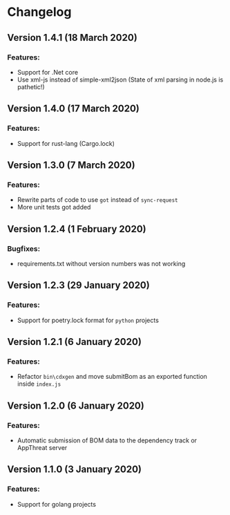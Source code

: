 # Changelog

## Version 1.4.1 (18 March 2020)

### Features:

- Support for .Net core
- Use xml-js instead of simple-xml2json (State of xml parsing in node.js is pathetic!)

## Version 1.4.0 (17 March 2020)

### Features:

- Support for rust-lang (Cargo.lock)

## Version 1.3.0 (7 March 2020)

### Features:

- Rewrite parts of code to use `got` instead of `sync-request`
- More unit tests got added

## Version 1.2.4 (1 February 2020)

### Bugfixes:

- requirements.txt without version numbers was not working

## Version 1.2.3 (29 January 2020)

### Features:

- Support for poetry.lock format for `python` projects

## Version 1.2.1 (6 January 2020)

### Features:

- Refactor `bin\cdxgen` and move submitBom as an exported function inside `index.js`

## Version 1.2.0 (6 January 2020)

### Features:

- Automatic submission of BOM data to the dependency track or AppThreat server

## Version 1.1.0 (3 January 2020)

### Features:

- Support for golang projects
